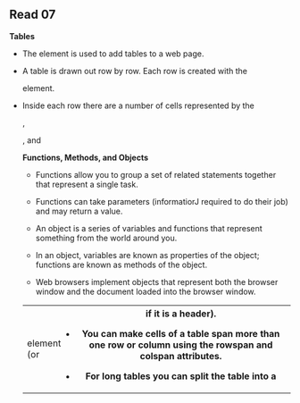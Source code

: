 ## Read 07

**Tables**

- The <table> element is used to add tables to a web 
page.

- A table is drawn out row by row. Each row is created 
with the <tr> element.

- Inside each row there are a number of cells 
represented by the <td> element (or <th> if it is a 
header).

- You can make cells of a table span more than one row 
or column using the rowspan and colspan attributes.

- For long tables you can split the table into a <thead>, 
<tbody>, and <tfoot>

**Functions, Methods, and Objects**

- Functions allow you to group a set of related 
statements together that represent a single task. 

- Functions can take parameters (informatiorJ required 
to do their job) and may return a value. 

- An object is a series of variables and functions that 
represent something from the world around you. 

- In an object, variables are known as properties of the 
object; functions are known as methods of the object. 

- Web browsers implement objects that represent both 
the browser window and the document loaded into the 
browser window.